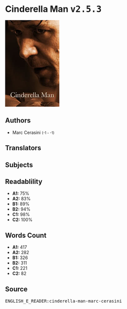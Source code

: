 # Cinderella Man <kbd>v2.5.3</kbd>

![](./cover.medium.jpg "")

## Authors


 - Marc Cerasini <small>(-1 - -1)</small>

## Translators



## Subjects



## Readablility


 - **A1:** 75%
 - **A2:** 83%
 - **B1:** 89%
 - **B2:** 94%
 - **C1:** 98%
 - **C2:** 100%

## Words Count


 - **A1:** 417
 - **A2:** 282
 - **B1:** 326
 - **B2:** 311
 - **C1:** 221
 - **C2:** 82

## Source


<kbd>ENGLISH_E_READER:cinderella-man-marc-cerasini</kbd>
